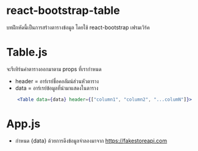 # react-bootstrap-table
บทฝึกหัดนี้เป็นการสร้างตารางข้อมูล โดยใช้ react-bootstrap เฟรมเวิร์ค

# Table.js
จะรีเทิร์นค่าตารางออกมาตาม props ที่เรากำหนด
- header = อาร์เรย์ชื่อคอลัมน์ส่วนหัวตาราง
- data = อาร์เรย์ข้อมูลที่นำมาแสดงในตาราง
```jsx
    <Table data={data} header={["column1", "column2", "...columN"]}>
```

# App.js
- กำหนด {data} ด้วยการดึงข้อมูลจำลองมาจาก https://fakestoreapi.com
